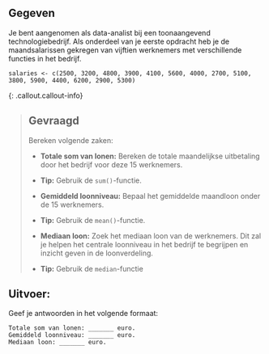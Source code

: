 ## Gegeven

Je bent aangenomen als data-analist bij een toonaangevend technologiebedrijf. Als onderdeel van je eerste opdracht heb je de maandsalarissen gekregen van vijftien werknemers met verschillende functies in het bedrijf.


```
salaries <- c(2500, 3200, 4800, 3900, 4100, 5600, 4000, 2700, 5100, 3800, 5900, 4400, 6200, 2900, 5300)
```

{: .callout.callout-info}
>## Gevraagd
>Bereken volgende zaken: 
>
>* **Totale som van lonen:** Bereken de totale maandelijkse uitbetaling door het bedrijf voor deze 15 werknemers.
>* **Tip:** Gebruik de `sum()`-functie.
>
>* **Gemiddeld loonniveau:** Bepaal het gemiddelde maandloon onder de 15 werknemers.
>* **Tip:** Gebruik de `mean()`-functie.
>
>* **Mediaan loon:** Zoek het mediaan loon van de werknemers. Dit zal je helpen het centrale loonniveau in het bedrijf te begrijpen en inzicht geven in de loonverdeling.
>* **Tip:** Gebruik de `median`-functie

## Uitvoer: 

Geef je antwoorden in het volgende formaat:
```
Totale som van lonen: _______ euro.
Gemiddeld loonniveau: _______ euro.
Mediaan loon: _______ euro.
```

